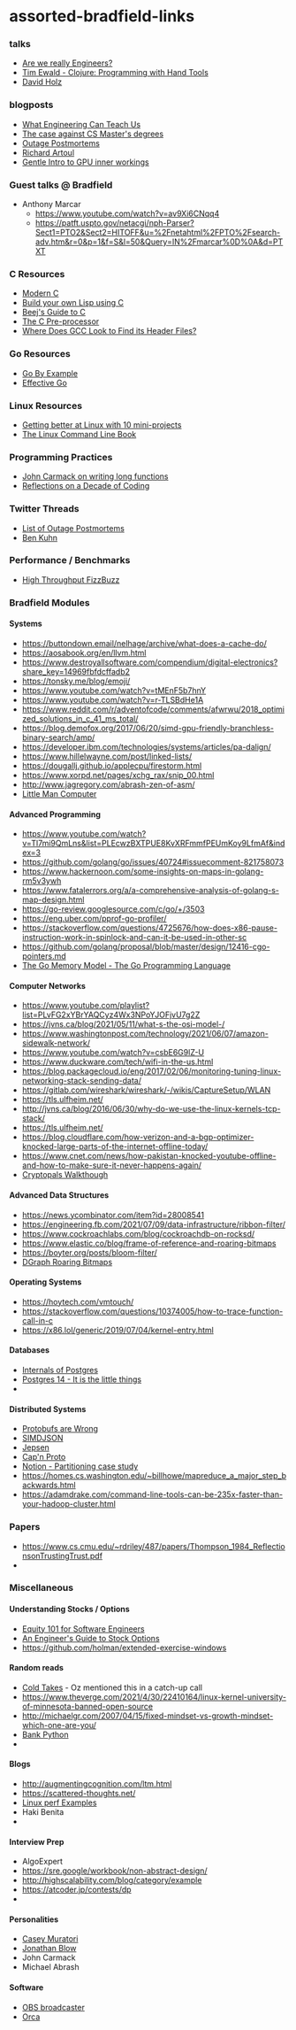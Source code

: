 # assorted-bradfield-links

### talks
- [Are we really Engineers?](https://www.youtube.com/watch?v=3018ABlET1Y)
- [Tim Ewald - Clojure: Programming with Hand Tools](https://www.youtube.com/watch?v=ShEez0JkOFw)
- [David Holz](https://www.youtube.com/watch?v=Mg-zZXeWyJU)


### blogposts
- [What Engineering Can Teach Us](https://www.hillelwayne.com/post/crossover-project/what-we-can-learn/)
- [The case against CS Master's degrees](https://ozwrites.com/masters/)
- [Outage Postmortems](https://github.com/danluu/post-mortems)
- [Richard Artoul](https://medium.com/swlh/from-coding-bootcamp-graduate-to-building-distributed-databases-29acbb723d8)
- [Gentle Intro to GPU inner workings](https://vksegfault.github.io/posts/gentle-intro-gpu-inner-workings/)

### Guest talks @ Bradfield
- Anthony Marcar
  - https://www.youtube.com/watch?v=av9Xi6CNqq4
  - https://patft.uspto.gov/netacgi/nph-Parser?Sect1=PTO2&Sect2=HITOFF&u=%2Fnetahtml%2FPTO%2Fsearch-adv.htm&r=0&p=1&f=S&l=50&Query=IN%2Fmarcar%0D%0A&d=PTXT

### C Resources
- [Modern C](https://modernc.gforge.inria.fr/)
- [Build your own Lisp using C](http://www.buildyourownlisp.com/contents)
- [Beej's Guide to C](https://beej.us/guide/bgc/html//index.html)
- [The C Pre-processor](https://gcc.gnu.org/onlinedocs/gcc-11.2.0/cpp/)
- [Where Does GCC Look to Find its Header Files?](http://commandlinefanatic.com/cgi-bin/showarticle.cgi?article=art026)

### Go Resources
- [Go By Example](https://gobyexample.com/)
- [Effective Go](http://www.mit.edu/afs.new/sipb/project/golang/doc/effective_go.html)

### Linux Resources
- [Getting better at Linux with 10 mini-projects](https://carltheperson.com/posts/10-things-linux)
- [The Linux Command Line Book](https://linuxcommand.org/tlcl.php)

### Programming Practices
- [John Carmack on writing long functions](http://number-none.com/blow/john_carmack_on_inlined_code.html)
- [Reflections on a Decade of Coding](https://scattered-thoughts.net/writing/reflections-on-a-decade-of-coding)

### Twitter Threads
- [List of Outage Postmortems](https://twitter.com/GergelyOrosz/status/1445459824519516165)
- [Ben Kuhn](https://twitter.com/robot__dreams/status/1439290200652345347)

### Performance / Benchmarks
- [High Throughput FizzBuzz](https://codegolf.stackexchange.com/questions/215216/high-throughput-fizz-buzz/236630#236630)

### Bradfield Modules
#### Systems
- https://buttondown.email/nelhage/archive/what-does-a-cache-do/
- https://aosabook.org/en/llvm.html
- https://www.destroyallsoftware.com/compendium/digital-electronics?share_key=14969fbfdcffadb2
- https://tonsky.me/blog/emoji/
- https://www.youtube.com/watch?v=tMEnF5b7hnY
- https://www.youtube.com/watch?v=r-TLSBdHe1A
- https://www.reddit.com/r/adventofcode/comments/afwrwu/2018_optimized_solutions_in_c_41_ms_total/
- https://blog.demofox.org/2017/06/20/simd-gpu-friendly-branchless-binary-search/amp/
- https://developer.ibm.com/technologies/systems/articles/pa-dalign/
- https://www.hillelwayne.com/post/linked-lists/
- https://dougallj.github.io/applecpu/firestorm.html
- https://www.xorpd.net/pages/xchg_rax/snip_00.html
- http://www.jagregory.com/abrash-zen-of-asm/
- [Little Man Computer](https://www.peterhigginson.co.uk/LMC/)

#### Advanced Programming
- https://www.youtube.com/watch?v=Tl7mi9QmLns&list=PLEcwzBXTPUE8KvXRFmmfPEUmKoy9LfmAf&index=3
- https://github.com/golang/go/issues/40724#issuecomment-821758073
- https://www.hackernoon.com/some-insights-on-maps-in-golang-rm5v3ywh
- https://www.fatalerrors.org/a/a-comprehensive-analysis-of-golang-s-map-design.html
- https://go-review.googlesource.com/c/go/+/3503
- https://eng.uber.com/pprof-go-profiler/
- https://stackoverflow.com/questions/4725676/how-does-x86-pause-instruction-work-in-spinlock-and-can-it-be-used-in-other-sc
- https://github.com/golang/proposal/blob/master/design/12416-cgo-pointers.md
- [The Go Memory Model - The Go Programming Language](https://golang.org/ref/mem)

#### Computer Networks
- https://www.youtube.com/playlist?list=PLvFG2xYBrYAQCyz4Wx3NPoYJOFjvU7g2Z
- https://jvns.ca/blog/2021/05/11/what-s-the-osi-model-/
- https://www.washingtonpost.com/technology/2021/06/07/amazon-sidewalk-network/
- https://www.youtube.com/watch?v=csbE6G9lZ-U
- https://www.duckware.com/tech/wifi-in-the-us.html
- https://blog.packagecloud.io/eng/2017/02/06/monitoring-tuning-linux-networking-stack-sending-data/
- https://gitlab.com/wireshark/wireshark/-/wikis/CaptureSetup/WLAN
- https://tls.ulfheim.net/
- http://jvns.ca/blog/2016/06/30/why-do-we-use-the-linux-kernels-tcp-stack/
- https://tls.ulfheim.net/
- https://blog.cloudflare.com/how-verizon-and-a-bgp-optimizer-knocked-large-parts-of-the-internet-offline-today/
- https://www.cnet.com/news/how-pakistan-knocked-youtube-offline-and-how-to-make-sure-it-never-happens-again/
- [Cryptopals Walkthough](https://research.nccgroup.com/2021/12/10/announcing-ncc-groups-cryptopals-guided-tour/)

#### Advanced Data Structures
- https://news.ycombinator.com/item?id=28008541
- https://engineering.fb.com/2021/07/09/data-infrastructure/ribbon-filter/
- https://www.cockroachlabs.com/blog/cockroachdb-on-rocksd/
- https://www.elastic.co/blog/frame-of-reference-and-roaring-bitmaps
- https://boyter.org/posts/bloom-filter/
- [DGraph Roaring Bitmaps](https://dgraph.io/blog/post/serialized-roaring-bitmaps-golang/)

#### Operating Systems
- https://hoytech.com/vmtouch/
- https://stackoverflow.com/questions/10374005/how-to-trace-function-call-in-c
- https://x86.lol/generic/2019/07/04/kernel-entry.html

#### Databases
- [Internals of Postgres](https://www.interdb.jp/pg/)
- [Postgres 14 - It is the little things](https://blog.crunchydata.com/blog/postgres-14-its-the-little-things)
-

#### Distributed Systems
- [Protobufs are Wrong](https://reasonablypolymorphic.com/blog/protos-are-wrong/)
- [SIMDJSON](https://github.com/simdjson/simdjson)
- [Jepsen](https://jepsen.io/)
- [Cap'n Proto](https://capnproto.org/)
- [Notion - Partitioning case study](https://www.notion.so/blog/sharding-postgres-at-notion)
- https://homes.cs.washington.edu/~billhowe/mapreduce_a_major_step_backwards.html
- https://adamdrake.com/command-line-tools-can-be-235x-faster-than-your-hadoop-cluster.html

### Papers
- https://www.cs.cmu.edu/~rdriley/487/papers/Thompson_1984_ReflectionsonTrustingTrust.pdf
-

### Miscellaneous
#### Understanding Stocks / Options
- [Equity 101 for Software Engineers](https://blog.pragmaticengineer.com/equity-for-software-engineers/)
- [An Engineer's Guide to Stock Options](https://blog.alexmaccaw.com/an-engineers-guide-to-stock-options/)
- https://github.com/holman/extended-exercise-windows

#### Random reads
- [Cold Takes](https://www.cold-takes.com/) - Oz mentioned this in a catch-up call
- https://www.theverge.com/2021/4/30/22410164/linux-kernel-university-of-minnesota-banned-open-source
- http://michaelgr.com/2007/04/15/fixed-mindset-vs-growth-mindset-which-one-are-you/
- [Bank Python](https://calpaterson.com/bank-python.html)
-

#### Blogs
- http://augmentingcognition.com/ltm.html
- https://scattered-thoughts.net/
- [Linux perf Examples](http://www.brendangregg.com/perf.html)
- Haki Benita
-

#### Interview Prep
- AlgoExpert
- https://sre.google/workbook/non-abstract-design/
- http://highscalability.com/blog/category/example
- https://atcoder.jp/contests/dp
-

#### Personalities
- [Casey Muratori](https://caseymuratori.com)
- [Jonathan Blow](https://en.wikipedia.org/wiki/Jonathan_Blow)
- John Carmack
- Michael Abrash

#### Software
- [OBS broadcaster](https://obsproject.com/)
- [Orca](https://hundredrabbits.itch.io/)
